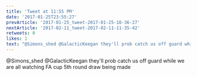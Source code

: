 ```yaml
---
title: 'Tweet at 11:55 PM'
date: '2017-01-25T23:55:27'
prevArticle: '2017-01-25_tweet-2017-01-25-18-36-27'
nextArticle: '2017-02-11_tweet-2017-02-11-11-35-42'
retweets: 0
likes: 1
text: "@Simons_shed @GalacticKeegan they'll prob catch us off guard while we are all watching FA cup 5th round draw being made"
---
```

@Simons_shed @GalacticKeegan they'll prob catch us off guard while we are all watching FA cup 5th round draw being made